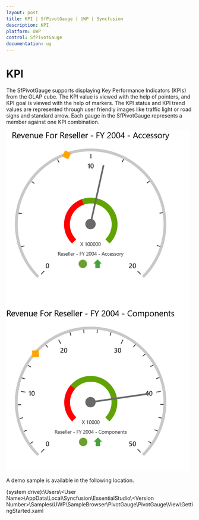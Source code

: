 ```yaml
---
layout: post
title: KPI | SfPivotGauge | UWP | Syncfusion
description: KPI
platform: UWP
control: SfPivotGauge
documentation: ug
---
```


# KPI

The SfPivotGauge supports displaying Key Performance Indicators (KPIs) from the OLAP cube. The KPI value is viewed with the help of pointers, and KPI goal is viewed with the help of markers. The KPI status and KPI trend values are represented through user friendly images like traffic light or road signs and standard arrow. Each gauge in the SfPivotGauge represents a member against one KPI combination.

![](KPI_images/kpi.png)

A demo sample is available in the following location.

{system drive}:\Users\\&lt;User Name&gt;\AppData\Local\Syncfusion\EssentialStudio\\&lt;Version Number&gt;\Samples\UWP\SampleBrowser\PivotGauge\PivotGauge\View\GettingStarted.xaml
